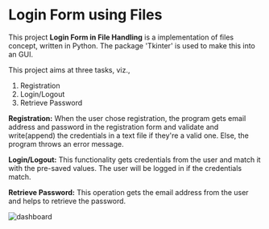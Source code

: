 # Login Form using Files
This project **Login Form in File Handling** is a implementation of files concept, written in Python. The package 'Tkinter' is used to make this into an GUI. 

This project aims at three tasks, viz.,
1. Registration
2. Login/Logout
3. Retrieve Password

**Registration:** When the user chose registration, the program gets email address and password in the registration form and validate and write(append) the credentials in a text file if they're a valid one. Else, the program throws an error message.

**Login/Logout:** This functionality gets credentials from the user and match it with the pre-saved values. The user will be logged in if the credentials match. 

**Retrieve Password:** This operation gets the email address from the user and helps to retrieve the password.

![dashboard](https://user-images.githubusercontent.com/62324559/131021158-f4ab5e82-2d73-4fea-a05e-53c629667de4.PNG)
